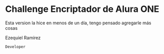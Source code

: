 # Challenge Encriptador de Alura ONE

Esta version la hice en menos de un día, tengo pensado agregarle más cosas

Ezequiel Ramírez 

` Developer ` 